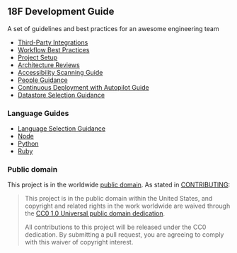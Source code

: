 ## 18F Development Guide

A set of guidelines and best practices for an awesome engineering team

* [Third-Party Integrations](/integrations)
* [Workflow Best Practices](/workflow)
* [Project Setup](/project_setup)
* [Architecture Reviews](/architecture_reviews)
* [Accessibility Scanning Guide](/accessibility_scanning)
* [People Guidance](/people)
* [Continuous Deployment with Autopilot Guide](/continuous_deployment)
* [Datastore Selection Guidance](/datastore_selection)

### Language Guides

* [Language Selection Guidance](/language_selection)
* [Node](/nodejs)
* [Python](/python)
* [Ruby](/ruby)

### Public domain

This project is in the worldwide [public domain](LICENSE.md). As stated in
[CONTRIBUTING](CONTRIBUTING.md):

> This project is in the public domain within the United States, and copyright
> and related rights in the work worldwide are waived through the [CC0 1.0
> Universal public domain
> dedication](https://creativecommons.org/publicdomain/zero/1.0/).
>
> All contributions to this project will be released under the CC0
>dedication. By submitting a pull request, you are agreeing to comply
>with this waiver of copyright interest.
